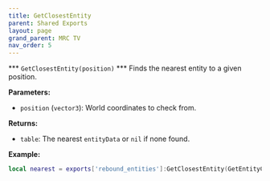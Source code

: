 ```yaml
--- 
title: GetClosestEntity 
parent: Shared Exports 
layout: page
grand_parent: MRC TV 
nav_order: 5
--- 
```

*** `GetClosestEntity(position)` ***
Finds the nearest entity to a given position.

**Parameters:**
- `position` (`vector3`): World coordinates to check from.

**Returns:**
- `table`: The nearest `entityData` or `nil` if none found.

**Example:**
```lua
local nearest = exports['rebound_entities']:GetClosestEntity(GetEntityCoords(PlayerPedId()))
```

